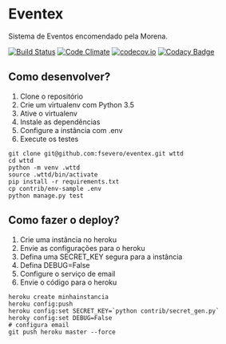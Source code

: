 # Eventex

Sistema de Eventos encomendado pela Morena.

[![Build Status](https://travis-ci.org/fsevero/eventex.svg)](https://travis-ci.org/fsevero/eventex)
[![Code Climate](https://codeclimate.com/github/fsevero/eventex/badges/gpa.svg)](https://codeclimate.com/github/fsevero/eventex)
[![codecov.io](https://codecov.io/github/fsevero/eventex/coverage.svg?branch=master)](https://codecov.io/github/fsevero/eventex?branch=master)
[![Codacy Badge](https://api.codacy.com/project/badge/grade/e9e56e864b92420fb4ffda3e53f1a6da)](https://www.codacy.com/app/severo-fabricio/eventex)

## Como desenvolver?

1. Clone o repositório
2. Crie um virtualenv com Python 3.5
3. Ative o virtualenv
4. Instale as dependências
5. Configure a instância com .env
6. Execute os testes

```console
git clone git@github.com:fsevero/eventex.git wttd
cd wttd
python -m venv .wttd
source .wttd/bin/activate
pip install -r requirements.txt
cp contrib/env-sample .env
python manage.py test
```

## Como fazer o deploy?

1. Crie uma instância no heroku
2. Envie as configurações para o heroku
3. Defina uma SECRET_KEY segura para a instância
4. Defina DEBUG=False
5. Configure o serviço de email
6. Envie o código para o heroku

```console
heroku create minhainstancia
heroku config:push
heroku config:set SECRET_KEY=`python contrib/secret_gen.py`
heroky config:set DEBUG=False
# configura email
git push heroku master --force
```
